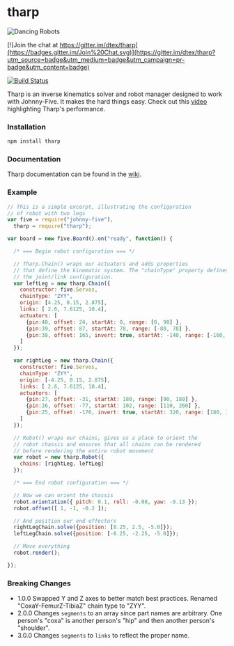 # tharp

![Dancing Robots](https://raw.githubusercontent.com/dtex/tharp/master/assets/tharp-banner-color.png)

[![Join the chat at https://gitter.im/dtex/tharp](https://badges.gitter.im/Join%20Chat.svg)](https://gitter.im/dtex/tharp?utm_source=badge&utm_medium=badge&utm_campaign=pr-badge&utm_content=badge)

[![Build Status](https://travis-ci.org/dtex/tharp.svg)](https://travis-ci.org/dtex/tharp)

Tharp is an inverse kinematics solver and robot manager designed to work with Johnny-Five. It makes the hard things easy. Check out this [video](http://www.youtube.com/watch?v=gabm8QdO29Q) highlighting Tharp's  performance.


### Installation
````bash
npm install tharp
````

### Documentation
Tharp documentation can be found in the [wiki](https://github.com/dtex/tharp/wiki).

### Example
````js
// This is a simple excerpt, illustrating the configuration
// of robot with two legs
var five = require("johnny-five"),
  tharp = require("tharp");

var board = new five.Board().on("ready", function() {

  /* === Begin robot configuration === */

  // Tharp.Chain() wraps our actuators and adds properties
  // that define the kinematic system. The "chainType" property defines
  // the joint/link configuration.
  var leftLeg = new tharp.Chain({
    constructor: five.Servos,
    chainType: "ZYY",
    origin: [4.25, 0.15, 2.875],
    links: [ 2.6, 7.6125, 10.4],
    actuators: [
      {pin:40, offset: 24, startAt: 0, range: [0, 90] },
      {pin:39, offset: 87, startAt: 78, range: [-80, 78] },
      {pin:38, offset: 165, invert: true, startAt: -140, range: [-160, -10] }
    ]
  });

  var rightLeg = new tharp.Chain({
    constructor: five.Servos,
    chainType: "ZYY",
    origin: [-4.25, 0.15, 2.875],
    links: [ 2.6, 7.6125, 10.4],
    actuators: [
      {pin:27, offset: -31, startAt: 180, range: [90, 180] },
      {pin:26, offset: -77, startAt: 102, range: [110, 260] },
      {pin:25, offset: -176, invert: true, startAt: 320, range: [180, 340]}
    ]
  });

  // Robot() wraps our chains, gives us a place to orient the
  // robot chassis and ensures that all chains can be rendered
  // before rendering the entire robot movement
  var robot = new tharp.Robot({
    chains: [rightLeg, leftLeg]
  });

  /* === End robot configuration === */

  // Now we can orient the chassis
  robot.orientation({ pitch: 0.1, roll: -0.08, yaw: -0.13 });
  robot.offset([ 1, -1, -0.2 ]);

  // And position our end effectors
  rightLegChain.solve({position: [8.25, 2.5, -5.0]});
  leftLegChain.solve({position: [-8.25, -2.25, -5.0]});

  // Move everything
  robot.render();

});

````
### Breaking Changes
* 1.0.0 Swapped Y and Z axes to better match best practices. Renamed "CoxaY-FemurZ-TibiaZ" chain type to "ZYY".
* 2.0.0 Changes ```segments``` to an array since part names are arbitrary. One person's "coxa" is another person's "hip" and then another person's "shoulder".
* 3.0.0 Changes ```segments``` to ```links``` to reflect the proper name.
